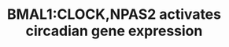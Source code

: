 ---
annotations:
- type: Pathway Ontology
  value: transcription pathway
authors:
- ReactomeTeam
- Mkutmon
description: As inferred from mouse, BMAL1:CLOCK (ARNTL:CLOCK) and BMAL1:NPAS2 (ARNTL:NPAS2)
  heterodimers bind to sequence elements (E boxes) in the promoters of target genes
  and enhance transcription (Gekakis et al. 1998, reviewed in Munoz and Baler 2003).  View
  original pathway at [http://www.reactome.org/PathwayBrowser/#DIAGRAM=1368108 Reactome].
last-edited: 2021-01-25
organisms:
- Homo sapiens
redirect_from:
- /index.php/Pathway:WP3355
- /instance/WP3355
schema-jsonld:
- '@context': https://schema.org/
  '@id': https://wikipathways.github.io/pathways/WP3355.html
  '@type': Dataset
  creator:
    '@type': Organization
    name: WikiPathways
  description: As inferred from mouse, BMAL1:CLOCK (ARNTL:CLOCK) and BMAL1:NPAS2 (ARNTL:NPAS2)
    heterodimers bind to sequence elements (E boxes) in the promoters of target genes
    and enhance transcription (Gekakis et al. 1998, reviewed in Munoz and Baler 2003).  View
    original pathway at [http://www.reactome.org/PathwayBrowser/#DIAGRAM=1368108 Reactome].
  keywords:
  - BHLHE41
  - 'CLOCK '
  - CCRN4L gene
  - p-BMAL1:p-CLOCK,NPAS2
  - KLF15
  - p-BMAL1:p-CLOCK,NPAS2:AVP gene
  - p-BMAL1:p-CLOCK,NPAS2:KLF15 gene
  - F7 gene
  - 'KLF15 gene '
  - 'MED1 '
  - SERPINE1
  - AVP(20-28)
  - p-BMAL1:p-CLOCK,NPAS2:PPARA gene
  - 'CREBBP '
  - PPARA:RXRA
  - 'SERPINE1 Gene '
  - BHLHE40 gene
  - 'AA '
  - 'PPARA '
  - NAMPT
  - 'NCOA2 '
  - p-BMAL1:p-CLOCK,NPAS2:DBP gene
  - 'Palm '
  - NAMPT gene
  - 'CHD9 '
  - 'PPARA gene '
  - 'TBL1XR1 '
  - 'HELZ2 '
  - 'TGS1 '
  - CCRN4L
  - PPARA
  - 'EPA '
  - 'BHLHE40 gene '
  - p-BMAL1:p-CLOCK,NPAS2:BHLHE41 gene
  - BHLHE41 gene
  - 'CARM1 '
  - 'NCOA1 '
  - p-BMAL1:p-CLOCK,NPAS2:SERPINE1 gene
  - 'AVP gene '
  - 'CCRN4L gene '
  - 'RXRA '
  - p-BMAL1:p-CLOCK,NPAS2:F7 gene
  - DBP
  - 'p-S-NPAS2 '
  - BHLHE40
  - 'LINA '
  - 'F7 gene '
  - SERPINE1 Gene
  - 'NAMPT gene '
  - 'SMARCD3 '
  - 'BHLHE41 gene '
  - 'ARNTL2 '
  - PPARA gene
  - 'TBL1X '
  - p-BMAL1:p-CLOCK,NPAS2:BHLHE40 gene
  - BMAL2:CLOCK
  - DBP gene
  - p-BMAL1:p-CLOCK,NPAS2:CCRN4L gene
  - F7(21-466)
  - AVP gene
  - 'Peroxisome Proliferator Receptor Element (PPRE) '
  - 'DBP gene '
  - 'p-S-CLOCK '
  - 'NCOA6 '
  - 'ALA '
  - Coactivator complex
  - p-BMAL1:p-CLOCK,NPAS2:NAMPT gene
  - KLF15 gene
  - 'p-S-ARNTL '
  license: CC0
  name: BMAL1:CLOCK,NPAS2 activates circadian gene expression
seo: CreativeWork
title: BMAL1:CLOCK,NPAS2 activates circadian gene expression
wpid: WP3355
---